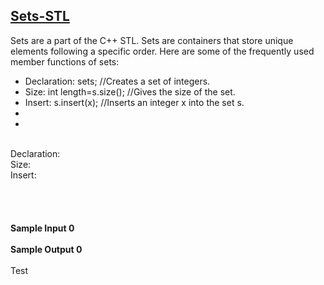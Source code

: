 ## **[Sets-STL](https://www.hackerrank.com/challenges/cpp-sets)** 
Sets are a part of the C++ STL. Sets are containers that store unique elements following a specific order. Here are some of the frequently used member functions of sets:<br><ul><li>Declaration:
set<int>s; //Creates a set of integers.</li><li>Size:
int length=s.size(); //Gives the size of the set.</li><li>Insert:
s.insert(x); //Inserts an integer x into the set s.</li><li></li><li></li></ul><br>Declaration:<br>Size:<br>Insert:<br><br><br><br><br>**Sample Input 0**<br><br>**Sample Output 0**<br><br>
Test
